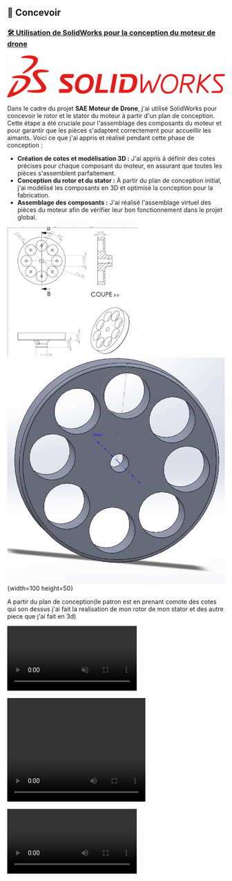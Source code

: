 ## 🎨 Concevoir

### [ 🛠️ Utilisation de SolidWorks pour la conception du moteur de drone](https://www.solidworks.com/fr/lp/proven-solution-3d-design-and-product-development)

 [![Texte alternatif](images/solidworks-logo.jpg)](https://www.solidworks.com/fr/lp/proven-solution-3d-design-and-product-development)


Dans le cadre du projet **SAE Moteur de Drone**, j'ai utilisé SolidWorks pour concevoir le rotor et le stator du moteur à partir d'un plan de conception. Cette étape a été cruciale pour l'assemblage des composants du moteur et pour garantir que les pièces s'adaptent correctement pour accueillir les aimants. Voici ce que j'ai appris et réalisé pendant cette phase de conception :

- **Création de cotes et modélisation 3D :** J'ai appris à définir des cotes précises pour chaque composant du moteur, en assurant que toutes les pièces s'assemblent parfaitement.
- **Conception du rotor et du stator :** À partir du plan de conception initial, j'ai modélisé les composants en 3D et optimisé la conception pour la fabrication.
- **Assemblage des composants :** J'ai réalisé l'assemblage virtuel des pièces du moteur afin de vérifier leur bon fonctionnement dans le projet global.

![plan de conception](images/plan2.png) ![Description](images/rotor.PNG){width=100 height=50}




A partir du  plan de conception(le patron est en prenant comote des cotes qui son dessus j'ai fait la realisation de mon rotor de mon stator et des autre piece que j'ai fait en 3d)

<video controls src="videos/Le stator.mp4" title="video"
controls autoplay muted preload="auto">

</video>


<video width="320" height="240" controls>
  <source src="videos/Le stator.mp4" type="video/mp4">
  Désolé, votre navigateur ne supporte pas la vidéo HTML5.
</video>

<video controls src="videos/Le stator.mp4" title="Title"></video>